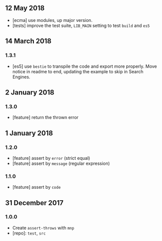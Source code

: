 ## 12 May 2018

- [ecma] use modules, up major version.
- [tests] improve the test suite, `LIB_MAIN` setting to test `build` and `es5`

## 14 March 2018

### 1.3.1

- [es5] use `bestie` to transpile the code and export more properly. Move
notice in readme to end, updating the example to skip in Search Engines.

## 2 January 2018

### 1.3.0

- [feature] return the thrown error

## 1 January 2018

### 1.2.0

- [feature] assert by `error` (strict equal)
- [feature] assert by `message` (regular expression)

### 1.1.0

- [feature] assert by `code`

## 31 December 2017

### 1.0.0

- Create `assert-throws` with `mnp`
- [repo]: `test`, `src`
